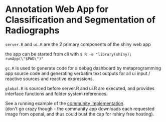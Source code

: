 # Annotation Web App for Classification and Segmentation of Radiographs
`server.R` and `ui.R` are the 2 primary components of the shiny web app

the app can be started from cli with `$ R -e "library(shiny); runApp(\"$PWD\")"`

`gc.R` is used to generate code for a debug dashboard by metaprogramming app source
code and generating verbatim text outputs for all ui input / reactive sources and
reactive expressions.

`global.R` is sourced before server.R and ui.R are executed, and provides interface
functions and folder system references.

See a running example of the [community implementation](https://precise.shinyapps.io/radiographicstudyannotator_communal/).  
(don't go crazy though - the community app downloads each requested image from openai, and thus could bust the cap for rshiny free hosting).
